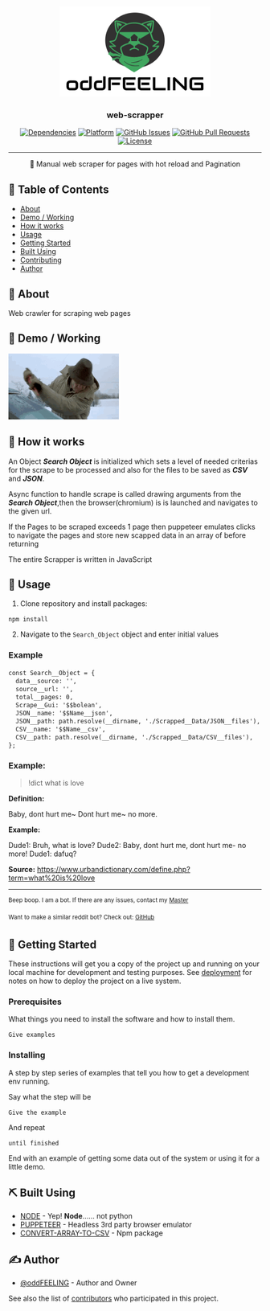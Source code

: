 <p align="center">
  <a href="" rel="noopener">
 <img width=300px height=180px src="/assets/logo__1.png" alt="Bot logo"></a>
</p>

<h3 align="center">web-scrapper</h3>

<div align="center">

[![Dependencies](https://img.shields.io/badge/dependencies-up%20to%20date-blue.svg)]()
[![Platform](https://img.shields.io/badge/platform-git-orange.svg)](https://www.reddit.com/user/Wordbook_Bot)
[![GitHub Issues](https://img.shields.io/badge/issues-0%20open-yellowgreen.svg)](https://github.com/kylelobo/The-Documentation-Compendium/issues)
[![GitHub Pull Requests](https://img.shields.io/badge/pull%20requests-0%20open-yellowgreen.svg)](https://github.com/kylelobo/The-Documentation-Compendium/pulls)
[![License](https://img.shields.io/badge/license-MIT-blue.svg)](/LICENSE)

</div>

---

<p align="center"> 🤖 Manual web scraper for pages with hot reload and Pagination
    <br> 
</p>

## 📝 Table of Contents

- [About](#about)
- [Demo / Working](#demo)
- [How it works](#working)
- [Usage](#usage)
- [Getting Started](#getting_started)
- [Built Using](#built_using)
- [Contributing](../CONTRIBUTING.md)
- [Author](#author)

## 🧐 About <a name = "about"></a>

Web crawler for scraping web pages

## 🎥 Demo / Working <a name = "demo"></a>

![Working](/assets/demo.gif)

## 💭 How it works <a name = "working"></a>

An Object **_Search Object_** is initialized which sets a level of needed criterias for the scrape to be processed and also for the files to be saved as **_CSV_** and **_JSON_**.

Async function to handle scrape is called drawing arguments from the **_Search Object_**,then the browser(chromium) is is launched and navigates to the given url.

If the Pages to be scraped exceeds 1 page then puppeteer emulates clicks to navigate the pages and store new scapped data in an array of before returning

The entire Scrapper is written in JavaScript

## 🎈 Usage <a name = "usage"></a>

1. Clone repository and install packages:

```
npm install
```

2. Navigate to the `Search_Object` object and enter initial values

### **Example**

```
const Search__Object = {
  data__source: '',
  source__url: '',
  total__pages: 0,
  Scrape__Gui: '$$bolean',
  JSON__name: '$$Name__json',
  JSON__path: path.resolve(__dirname, './Scrapped__Data/JSON__files'),
  CSV__name: '$$Name__csv',
  CSV__path: path.resolve(__dirname, './Scrapped__Data/CSV__files'),
};
```

### Example:

> !dict what is love

**Definition:**

Baby, dont hurt me~
Dont hurt me~ no more.

**Example:**

Dude1: Bruh, what is love?
Dude2: Baby, dont hurt me, dont hurt me- no more!
Dude1: dafuq?

**Source:** https://www.urbandictionary.com/define.php?term=what%20is%20love

---

<sup>Beep boop. I am a bot. If there are any issues, contact my [Master](https://www.reddit.com/message/compose/?to=PositivePlayer1&subject=/u/Wordbook_Bot)</sup>

<sup>Want to make a similar reddit bot? Check out: [GitHub](https://github.com/kylelobo/Reddit-Bot)</sup>

## 🏁 Getting Started <a name = "getting_started"></a>

These instructions will get you a copy of the project up and running on your local machine for development and testing purposes. See [deployment](#deployment) for notes on how to deploy the project on a live system.

### Prerequisites

What things you need to install the software and how to install them.

```
Give examples
```

### Installing

A step by step series of examples that tell you how to get a development env running.

Say what the step will be

```
Give the example
```

And repeat

```
until finished
```

End with an example of getting some data out of the system or using it for a little demo.

## ⛏️ Built Using <a name = "built_using"></a>

- [NODE](https://nodejs.org/en/) - Yep! **Node**...... not python
- [PUPPETEER](https://pptr.dev/) - Headless 3rd party browser emulator
- [CONVERT-ARRAY-TO-CSV](https://www.npmjs.com/package/convert-array-to-csv) - Npm package

## ✍️ Author <a name = "author"></a>

- [@oddFEELING](https://github.com/oddFEELING) - Author and Owner

See also the list of [contributors](https://github.com/oddFEELING/web-scrapper/graphs/contributors) who participated in this project.
